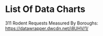 # List Of Data Charts
311 Rodent Requests Measured By Boroughs: 
https://datawrapper.dwcdn.net/i8UHV/1/ 

